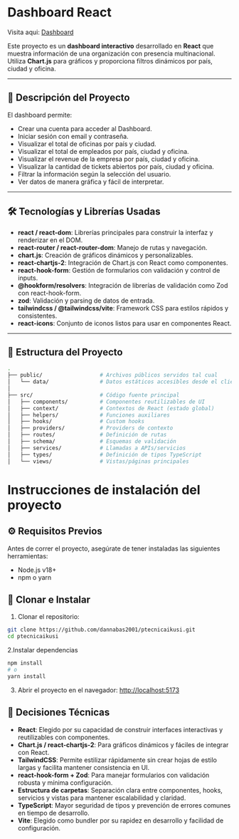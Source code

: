 # Dashboard React
Visita aqui: [Dashboard](https://ptecnicaikusi.vercel.app/)

Este proyecto es un **dashboard interactivo** desarrollado en **React** que muestra información de una organización con presencia multinacional. Utiliza **Chart.js** para gráficos y proporciona filtros dinámicos por país, ciudad y oficina.

---

## 🔹 Descripción del Proyecto

El dashboard permite:

- Crear una cuenta para acceder al Dashboard.
- Iniciar sesión con email y contraseña.
- Visualizar el total de oficinas por país y ciudad.
- Visualizar el total de empleados por país, ciudad y oficina.
- Visualizar el revenue de la empresa por país, ciudad y oficina.
- Visualizar la cantidad de tickets abiertos por país, ciudad y oficina.
- Filtrar la información según la selección del usuario.
- Ver datos de manera gráfica y fácil de interpretar.

---

## 🛠 Tecnologías y Librerías Usadas

- **react / react-dom**: Librerías principales para construir la interfaz y renderizar en el DOM.
- **react-router / react-router-dom**: Manejo de rutas y navegación.
- **chart.js**: Creación de gráficos dinámicos y personalizables.
- **react-chartjs-2**: Integración de Chart.js con React como componentes.
- **react-hook-form**: Gestión de formularios con validación y control de inputs.
- **@hookform/resolvers**: Integración de librerías de validación como Zod con react-hook-form.
- **zod**: Validación y parsing de datos de entrada.
- **tailwindcss / @tailwindcss/vite**: Framework CSS para estilos rápidos y consistentes.
- **react-icons**: Conjunto de iconos listos para usar en componentes React.

---

## 📂 Estructura del Proyecto

```bash
.
├── public/                  # Archivos públicos servidos tal cual
│   └── data/                # Datos estáticos accesibles desde el cliente
│
├── src/                     # Código fuente principal
│   ├── components/          # Componentes reutilizables de UI
│   ├── context/             # Contextos de React (estado global)
│   ├── helpers/             # Funciones auxiliares
│   ├── hooks/               # Custom hooks
│   ├── providers/           # Providers de contexto
│   ├── routes/              # Definición de rutas
│   ├── schema/              # Esquemas de validación
│   ├── services/            # Llamadas a APIs/servicios
│   ├── types/               # Definición de tipos TypeScript
│   └── views/               # Vistas/páginas principales
```
# Instrucciones de instalación del proyecto
## ⚙️ Requisitos Previos

Antes de correr el proyecto, asegúrate de tener instaladas las siguientes herramientas:

- Node.js v18+
- npm o yarn

## 🚀 Clonar e Instalar

1. Clonar el repositorio:

```bash
git clone https://github.com/dannabas2001/ptecnicaikusi.git
cd ptecnicaikusi
```
2.Instalar dependencias 
```bash
npm install
# o
yarn install
```
3. Abrir el proyecto en el navegador: [http://localhost:5173](http://localhost:5173)

## 🧩 Decisiones Técnicas

- **React**: Elegido por su capacidad de construir interfaces interactivas y reutilizables con componentes.
- **Chart.js / react-chartjs-2**: Para gráficos dinámicos y fáciles de integrar con React.
- **TailwindCSS**: Permite estilizar rápidamente sin crear hojas de estilo largas y facilita mantener consistencia en UI.
- **react-hook-form + Zod**: Para manejar formularios con validación robusta y mínima configuración.
- **Estructura de carpetas**: Separación clara entre componentes, hooks, servicios y vistas para mantener escalabilidad y claridad.
- **TypeScript**: Mayor seguridad de tipos y prevención de errores comunes en tiempo de desarrollo.
- **Vite**: Elegido como bundler por su rapidez en desarrollo y facilidad de configuración.
